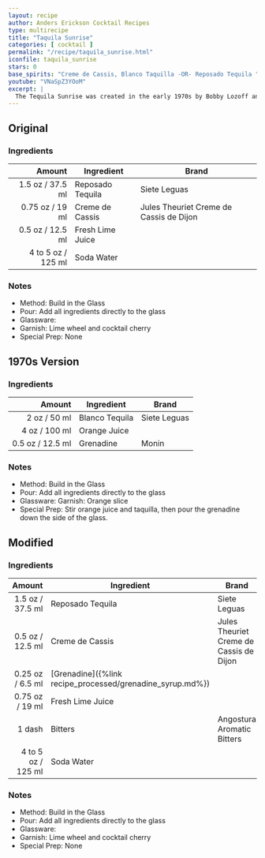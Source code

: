 ```yaml
---
layout: recipe
author: Anders Erickson Cocktail Recipes
type: multirecipe
title: "Taquila Sunrise"
categories: [ cocktail ]
permalink: "/recipe/taquila_sunrise.html"
iconfile: taquila_sunrise
stars: 0
base_spirits: "Creme de Cassis, Blanco Taquilla -OR- Reposado Tequila "
youtube: "VNaSpZ3YOoM"
excerpt: |
  The Tequila Sunrise was created in the early 1970s by Bobby Lozoff and Billy Rice at the Trident bar in Sausalito, California. The cocktail achieved notoriety after a member of the Rolling Stones tasted it at a party to kick off the 1972 tour. The band began ordering it at stops across the country and even dubbed the tour “the cocaine and Tequila Sunrise tour,” which helped to propel the drink’s popularity.
---
```


<div class="subrecipe" markdown="1">

## Original

### Ingredients

|    Amount | Ingredient       | Brand                                   |
| --------: | ---------------- | --------------------------------------- |
|    1.5 oz / 37.5 ml | Reposado Tequila | Siete Leguas                            |
|   0.75 oz / 19 ml | Creme de Cassis  | Jules Theuriet Creme de Cassis de Dijon |
|    0.5 oz / 12.5 ml | Fresh Lime Juice |
| 4 to 5 oz / 125 ml | Soda Water       |

### Notes

- Method: Build in the Glass
- Pour: Add all ingredients directly to the glass
- Glassware:
- Garnish: Lime wheel and cocktail cherry
- Special Prep: None

</div>
<div class="subrecipe" markdown="1">

## 1970s Version

### Ingredients

| Amount | Ingredient     | Brand        |
| -----: | -------------- | ------------ |
|   2 oz / 50 ml | Blanco Tequila | Siete Leguas |
|   4 oz / 100 ml | Orange Juice   |
| 0.5 oz / 12.5 ml | Grenadine      | Monin        |

### Notes

- Method: Build in the Glass
- Pour: Add all ingredients directly to the glass
- Glassware: Garnish: Orange slice
- Special Prep: Stir orange juice and taquilla, then pour the grenadine down the side of the glass.

</div>
<div class="subrecipe" markdown="1">

## Modified

### Ingredients

|    Amount | Ingredient                                      | Brand                                   |
| --------: | ----------------------------------------------- | --------------------------------------- |
|    1.5 oz / 37.5 ml | Reposado Tequila                                | Siete Leguas                            |
|    0.5 oz / 12.5 ml | Creme de Cassis                                 | Jules Theuriet Creme de Cassis de Dijon |
|   0.25 oz / 6.5 ml | [Grenadine]({%link recipe_processed/grenadine_syrup.md%}) |
|   0.75 oz / 19 ml | Fresh Lime Juice                                |
|    1 dash | Bitters                                         | Angostura Aromatic Bitters              |
| 4 to 5 oz / 125 ml | Soda Water                                      |

### Notes

- Method: Build in the Glass
- Pour: Add all ingredients directly to the glass
- Glassware:
- Garnish: Lime wheel and cocktail cherry
- Special Prep: None

</div>
